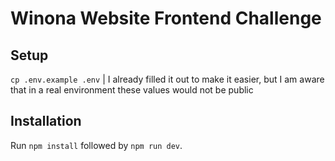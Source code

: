 # Winona Website Frontend Challenge

## Setup
`cp .env.example .env`
| I already filled it out to make it easier, but I am aware that in a real environment these values ​​would not be public


## Installation
Run `npm install` followed by `npm run dev`.
